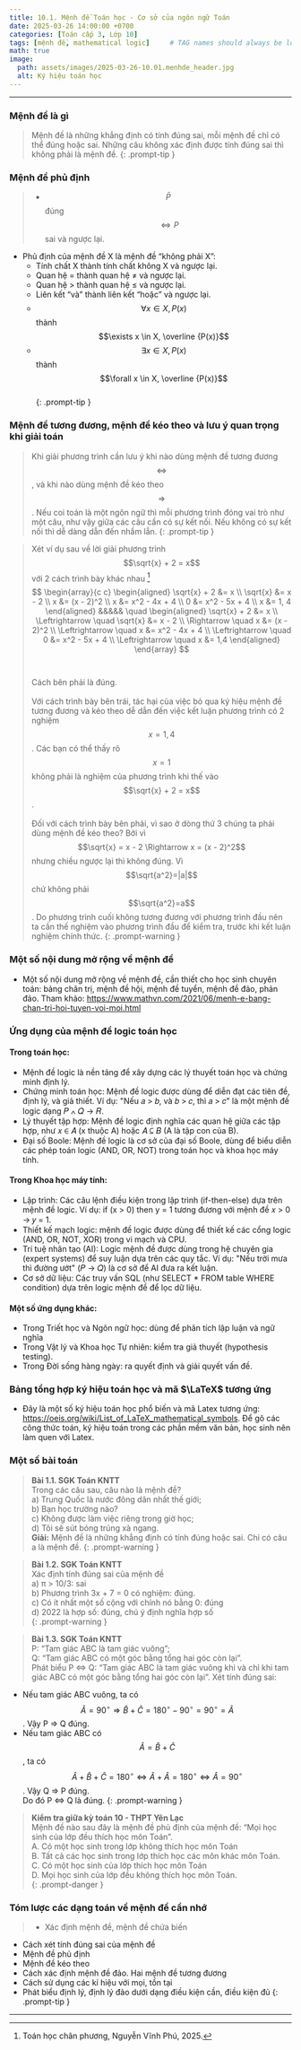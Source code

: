 ```yaml
---
title: 10.1. Mệnh đề Toán học - Cơ sở của ngôn ngữ Toán
date: 2025-03-26 14:00:00 +0700
categories: [Toán cấp 3, Lớp 10]
tags: [mệnh đề, mathematical logic]     # TAG names should always be lowercase
math: true
image:
  path: assets/images/2025-03-26-10.01.menhde_header.jpg
  alt: Ký hiệu toán học
---
```

---
### Mệnh đề là gì 
> Mệnh đề là những khẳng định có tính đúng sai, mỗi mệnh đề chỉ có thể đúng hoặc sai. Những câu không xác định được tính đúng sai thì không phải là mệnh đề.
{: .prompt-tip }
### Mệnh đề phủ định
> - $$\bar{P}$$ đúng $$\Leftrightarrow P$$ sai và ngược lại.  
- Phủ định của mệnh đề X là mệnh đề “không phải X”:
  - Tính chất X thành tính chất không X và ngược lại.
  - Quan hệ = thành quan hệ ≠ và ngược lại.  
  - Quan hệ > thành quan hệ ≤ và ngược lại.  
  - Liên kết “và” thành liên kết “hoặc” và ngược lại.  
  - $$\forall x \in X, P(x)$$ thành $$\exists x \in X, \overline {P(x)}$$  
  - $$\exists x \in X, P(x)$$ thành $$\forall x \in X, \overline {P(x)}$$  
{: .prompt-tip }

### Mệnh đề tương đương, mệnh đề kéo theo và lưu ý quan trọng khi giải toán
>Khi giải phương trình cần lưu ý khi nào dùng mệnh đề tương đương $$\Leftrightarrow$$, và khi nào dùng mệnh đề kéo theo $$\Rightarrow$$. Nếu coi toán là một ngôn ngữ thì mỗi phương trình đóng vai trò như một câu, như vậy giữa các câu cần có sự kết nối. Nếu không có sự kết nối thì dễ dàng dẫn đến nhầm lẫn.
{: .prompt-tip }

>Xét ví dụ sau về lời giải phương trình  $$\sqrt{x} + 2 = x$$ với 2 cách  trình bày khác nhau   [^footnote]
$$
\begin{array}{c c}
\begin{aligned}
\sqrt{x} + 2 &= x \\
\sqrt{x} &= x - 2 \\
x &= (x - 2)^2 \\
x &= x^2 - 4x + 4 \\
0 &= x^2 - 5x + 4 \\
x &= 1, 4
\end{aligned}
&&&&&
\quad
\begin{aligned}
\sqrt{x} + 2 &= x \\
\Leftrightarrow \quad \sqrt{x} &= x - 2 \\
\Rightarrow \quad x &= (x - 2)^2 \\
\Leftrightarrow \quad x &= x^2 - 4x + 4 \\
\Leftrightarrow \quad 0 &= x^2 - 5x + 4 \\
\Leftrightarrow \quad x &= 1,4
\end{aligned}
\end{array}
$$<br>  
Cách bên phải là đúng.<br>  
Với cách trình bày bên trái, tác hại của việc bỏ qua ký hiệu mệnh đề tương đương và kéo theo dễ dẫn đến việc kết luận phương trình có 2 nghiệm $$x = 1, 4$$. Các bạn có thể thấy rõ $$x = 1$$ không phải là nghiệm của phương trình khi thế vào $$\sqrt{x} + 2 = x$$.<br>  
Đối với cách trình bày bên phải, vì sao ở dòng thứ 3 chúng ta phải dùng mệnh đề kéo theo? Bởi vì $$\sqrt{x} = x - 2 \Rightarrow x = (x - 2)^2$$ nhưng chiều ngược lại thì không đúng. Vì $$\sqrt{a^2}=|a|$$ chứ không phải $$\sqrt{a^2}=a$$. Do phương trình cuối không tương đương với phương trình đầu nên ta cần thế nghiệm vào phương trình đầu để kiểm tra, trước khi kết luận nghiệm chính thức.
{: .prompt-warning }
### Một số nội dung mở rộng về mệnh đề
- Một số nội dung mở rộng về mệnh đề, cần thiết cho học sinh chuyên toán: bảng chân trị, mệnh đề hội, mệnh đề tuyển, mệnh đề đảo, phản đảo. Tham khảo: <https://www.mathvn.com/2021/06/menh-e-bang-chan-tri-hoi-tuyen-voi-moi.html> 

### Ứng dụng của mệnh đề logic toán học
#### Trong toán học:
- Mệnh đề logic là nền tảng để xây dựng các lý thuyết toán học và chứng minh định lý.
- Chứng minh toán học: Mệnh đề logic được dùng để diễn đạt các tiên đề, định lý, và giả thiết. Ví dụ: "Nếu 𝑎 > 𝑏, và 𝑏 > 𝑐, thì 𝑎 > 𝑐" là một mệnh đề logic dạng 𝑃 ∧ 𝑄 → 𝑅. 
- Lý thuyết tập hợp: Mệnh đề logic định nghĩa các quan hệ giữa các tập hợp, như 𝑥 ∈ 𝐴 (x thuộc A) hoặc 𝐴 ⊆ 𝐵 (A là tập con của B).
- Đại số Boole: Mệnh đề logic là cơ sở của đại số Boole, dùng để biểu diễn các phép toán logic (AND, OR, NOT) trong toán học và khoa học máy tính.
#### Trong Khoa học máy tính:
- Lập trình: Các câu lệnh điều kiện trong lập trình (if-then-else) dựa trên mệnh đề logic. Ví dụ: if (x > 0) then y = 1 tương đương với mệnh đề 𝑥 > 0 → 𝑦 = 1.
- Thiết kế mạch logic: mệnh đề logic được dùng để thiết kế các cổng logic (AND, OR, NOT, XOR) trong vi mạch và CPU.
- Trí tuệ nhân tạo (AI): Logic mệnh đề được dùng trong hệ chuyên gia (expert systems) để suy luận dựa trên các quy tắc. Ví dụ: "Nếu trời mưa thì đường ướt" (𝑃 → 𝑄) là cơ sở để AI đưa ra kết luận.
- Cơ sở dữ liệu: Các truy vấn SQL (như SELECT * FROM table WHERE condition) dựa trên logic mệnh đề để lọc dữ liệu.
#### Một số ứng dụng khác:
- Trong Triết học và Ngôn ngữ học: dùng để phân tích lập luận và ngữ nghĩa
- Trong Vật lý và Khoa học Tự nhiên: kiểm tra giả thuyết (hypothesis testing).
- Trong Đời sống hàng ngày: ra quyết định và giải quyết vấn đề.

### Bảng tổng hợp ký hiệu toán học và mã $\LaTeX$ tương ứng
-  Đây là một số ký hiệu toán học phổ biến và mã Latex tương ứng: <https://oeis.org/wiki/List_of_LaTeX_mathematical_symbols>. Để gõ các công thức toán, ký hiệu toán trong các phần mềm văn bản, học sinh nên làm quen với Latex.

### Một số bài toán

>**Bài 1.1. SGK Toán KNTT**  
Trong các câu sau, câu nào là mệnh đề?  
a) Trung Quốc là nước đông dân nhất thế giới;     
b) Bạn học trường nào?  
c) Không được làm việc riêng trong giờ học;  
d) Tôi sẽ sút bóng trúng xà ngang.     
<b>Giải:</b> Mệnh đề là những khẳng định có tính đúng hoặc sai. Chỉ có câu a là mệnh đề.
{: .prompt-warning }

>**Bài 1.2. SGK Toán KNTT**  
Xác định tính đúng sai của mệnh đề  
a) π > 10/3: sai   
b) Phương trình 3x + 7 = 0 có nghiệm: đúng.  
c) Có ít nhất một số cộng với chính nó bằng 0: đúng  
d) 2022 là hợp số: đúng, chú ý định nghĩa hợp số  
{: .prompt-warning }

>**Bài 1.3. SGK Toán KNTT**  
P: “Tam giác ABC là tam giác vuông”;  
Q: “Tam giác ABC có một góc bằng tổng hai góc còn lại”.  
Phát biểu P ⇔ Q: “Tam giác ABC là tam giác vuông khi và chỉ khi tam giác ABC có một góc bằng tổng hai góc còn lại”.
Xét tính đúng sai:  
- Nếu tam giác ABC vuông, ta có $$\widehat{A} =  90^{\circ} ⇒ {\widehat{B}}+{\widehat{C}}=180^{\circ}-90^{\circ}=90^{\circ}={\widehat{A}}$$. Vậy P ⇒ Q đúng. 
- Nếu tam giác ABC có $$\widehat{A} =  {\widehat{B}}+{\widehat{C}}$$, 
ta có $$\widehat{A}+{\widehat{B}}+{\widehat{C}}=180^{\circ} ⇔  \widehat{A}+{\widehat{A}}=180^{\circ} ⇔ \widehat{A}=90^{\circ}$$. Vậy Q ⇒ P đúng.  
Do đó P ⇔ Q là đúng.
{: .prompt-warning }

>**Kiểm tra giữa kỳ toán 10 - THPT Yên Lạc**  
Mệnh đề nào sau đây là mệnh đề phủ định của mệnh đề: “Mọi học sinh của lớp đều thích học môn Toán”.  
     A. Có một học sinh trong lớp không thích học môn Toán  
     B. Tất cả các học sinh trong lớp thích học các môn khác môn Toán.  
     C. Có một học sinh của lớp thích học môn Toán  
     D. Mọi học sinh của lớp đều không thích học môn Toán.  
{: .prompt-danger }

### Tóm lược các dạng toán về mệnh đề cần nhớ   
>- Xác định mệnh đề, mệnh đề chứa biến  
- Cách xét tính đúng sai của mệnh đề  
- Mệnh đề phủ định
- Mệnh đề kéo theo
- Cách xác định mệnh đề đảo. Hai mệnh đề tương đương
- Cách sử dụng các kí hiệu với mọi, tồn tại
- Phát biểu định lý, định lý đảo dưới dạng điều kiện cần, điều kiện đủ
{: .prompt-tip }
--------------------
[^footnote]: Toán học chân phương, Nguyễn Vĩnh Phú, 2025.

